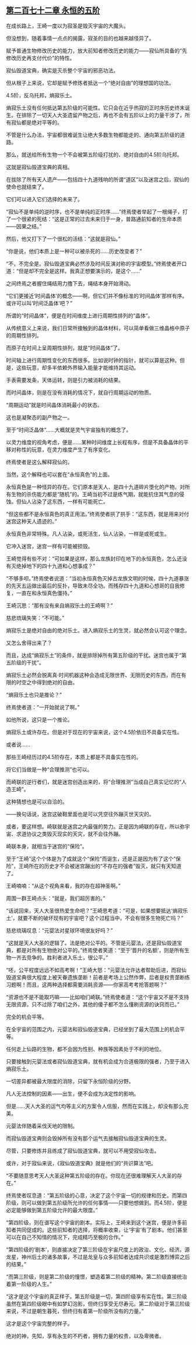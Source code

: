 ## [第二百七十二章 永恒的五阶](https://www.xxbiquge.com/11_11207/9245599.html)


  在成长路上，王崎一度以为寂圣是毁灭宇宙的大魔头。

  但没想到，随着事情一点点的揭露，寂圣的目的也越来越怪异了。

  赋予普通生物修改历史的能力，放大前知者修改历史的能力——寂仙所具备的“先修改历史再支付代价”的特性。

  寂仙毁道宝典，确实是灭杀整个宇宙的邪恶功法。

  但从根子上来说，它却是赋予修炼者抵达一个“绝对自由”的理想国的功法。

  4.5阶，反乌托邦，熵寂乐土。

  熵寂乐土没有任何抵达第五阶级的可能性。它只会在近乎热寂的正时序历史终末诞生。在排除了一切天人大圣遗留产物之后，再也不会有五阶以上的力量干涉了，所有寂仙都是绝对平等的。

  不管是什么办法，宇宙都很难诞生让绝大多数生物都能走的、通向第五阶级的道路。

  那么，就送给所有生物一个不会被第五阶级打扰的、绝对自由的4.5阶乌托邦。

  这就是寂仙毁道宝典的真相。

  在拔除了所有天人遗产——包括四十九道残响的所谓“道区”以及迷宫之后，寂仙的使命也就结束了。

  它们可以进入它们选择的未来了。

  “寂仙不是单纯的逆时序，也不是单纯的正时序……”终焉使者举起了一根绳子，打了一个很紧的死结：“这是正常的过去未来归于一身，普路通前知者的生命本质——因果之结。”

  然后，他又打下了一个很松的活结：“这就是寂仙。”

  “你是说，他们本质上是一种可以被杀死的……历史改变者？”

  “不，不完全是。寂仙毁道宝典必然涉及时间反演对称的宇宙模型。”终焉使者开口道：“但是却不完全是这样。我真正想要演示的，是这个……”

  之间终焉之者握住绳结用力撸下去，绳结本身开始滑动。

  “它们更接近‘时间晶体’的概念——啊，但它们并不像标准的‘时间晶体’那样有序。或许可以叫‘时间泛晶体’吧？”

  所谓的“时间晶体”，便是在时间维度上进行周期性排列的“晶体”。

  从传统意义上来说，我们日常所接触到的晶体材料，可以简单看做三维晶格中原子的周期性排列。

  而原子在时间上呈周期性排列，就是“时间晶体”了。

  时间轴上进行周期性变化的东西很多。比如说时钟的指针，就可以算是这种。但是，这些玩意，却多半依赖外界输入能量才能维持其运动。

  手表需要发条，天体运转，则是引力被消耗的结果。

  而时间晶体，则是在没有消耗的情况下，就自行周期运动的物质。

  “周期运动”就是时间晶体消耗最小的状态。

  这也是凝聚态的副产物之一。

  至于“时间泛晶体”……大概就是灵气宇宙独有的概念了。

  以灵力维度的视角考虑，便是……某种时间维度上长程有序，但是不具备晶体的平移对称性的玩意，在灵力维度产生了有序变化。

  终焉使者是这么解释寂仙的。

  当然，这个解释也可以套在“永恒真色”的上面。

  永恒真色是一种怪异的存在。它们原本是天人、是四十九道碎片堕化的产物。对所有生物的杀伤能力都是“随机”的。王崎当初不过是练气期，就能抗住其气息的侵蚀。但仙人沾染了这东西，一样有可能死亡。

  “但这些都不是永恒真色的真正用法。”终焉使者拱了拱手：“这东西，就是用来对付迷宫这种天人遗迹的。”

  永恒真色非常特殊。凡人沾染，或死活生，仙人沾染，一样是或死或生。

  它冲入迷宫，迷宫一样有可能被损毁。

  王崎觉得有些不对：“可如果是这样，那么龙族封印在地下的永恒真色，怎么还没有灭绝掉地下的四十九道和心想事成？”

  “不够多呗。”终焉使者说道：“当初永恒真色灭掉古龙族文明的时候，四十九道暴涨的先天五运做出最后的反扑，导致未尽全功。而残存四十九道和心想哥的自我修复，一直在和永恒真色僵持。”

  王崎沉思：“那有没有来自熵寂乐土的王崎啊？”

  慈悲琉璃失笑：“不可能。”

  熵寂乐土是绝对自由的绝对乐土。进入熵寂乐土的生灵，就必然会认可这个理念。

  又怎么舍得出来了？

  而且，达成“熵寂乐土”的条件，就是排除掉所有第五阶级的干扰。迷宫也属于“第五阶级的干扰”。

  熵寂乐土必然会脱离真·时间机器这种会造成无限世界、无限历史的东西，而在有限的时空之中得到绝对的自由。

  “熵寂乐土也只是推论？”

  终焉使者道：“一开始就说了啊。”

  如他所说，这只是一个推论。

  熵寂乐土或许存在。但是对于现在的宇宙来说，这个4.5阶依旧不具备实在性。

  或者说……

  那些王崎经历过的4.5阶存在，本质上都是不具备实在性的。

  将它们当做是一种“合理推测”也可以。

  而崎联的逆行者们，就是迷宫创造出来的，将“合理推测”当成自己真实记忆的“人造王崎”。

  这种猜想也是可以自洽的。

  ——换句话说，迷宫这破鞋里面也是可以凭空往外蹦灭世天灾的。

  或者，要这样想。崎联就是迷宫之内最强的势力。正是因为崎联的存在，所以弥宇宙、求道协议之类毁灭现实的天灾，就不会往外蹦。

  崎联本身，就相当于迷宫的“保险”。

  至于“王崎”这个个体是为了成就这个“保险”而诞生，还是正是因为有了这个“保险”，王崎所在的历史才不会被迷宫蹦出的“不存在的强者”毁灭，就只有天知道了。

  王崎喃喃：“从这个视角来看，我的存在超神圣啊。”

  周围一群王崎点头：“就是，我们超厉害的。”

  “话说回来，天人大圣很热爱生命吧？”王崎思考道：“可是，如果想要抵达‘熵寂乐土’，就要不断的破坏现有的宇宙吧？这个过程当中，不会有很多生物死亡吗？”

  慈悲琉璃叹息：“元婴法对星球环境很友好吗？”

  “这就是天人大圣的逻辑了。法是绝对公平的。不管是元婴法，还是寂仙毁道宝典，都是对所有生物绝对公平的。”终焉使者笑道：“至于‘晋升的名额’，则是所有生物一齐去竞争的。胜利者进入乐土，很公平。”

  “呸，公平程度远远不如高考啊！”王崎大怒：“元婴法允许达者帮助后进，而寂仙毁道宝典很大程度上被天眷遗族垄断！前者是考场上公然作弊，后者是权贵垄断练习题啊！而且，这两种选择都需要消耗资源——你家高考考抢答题啊？”

  “资源也不是不能取巧嘛——比如咱们崎联。”终焉使者道：“这个宇宙又不是不支持无限资源，只不过除了咱们之外，其他的傻子都不怎么懂刷资源的诀窍而已。”

  完全的机会平等。

  在全宇宙的范围之内，元婴法和寂仙毁道宝典，已经坐到了最大范围上的机会平等。

  任何走上仙路的生物，都不会因为性别、种族等因素处于不利的地位。

  只要接触到元婴法或者寂仙毁道宝典，就有机会成为合道极限的强者，乃至于进入熵寂乐土。

  一切差异都被最大限度的消除，只留下永恒阶级的分野。

  凡人无法控制的因素——出生，便不会成为决定性的影响。

  但是……天人大圣的运气均等主义的方案令人信服，然而在实践上，却没有那么完美。

  元婴法伴随着采伐天地的限制。

  而寂仙毁道宝典则会毁掉所有没有那个运气去接触寂仙毁道宝典的生灵。

  尽管，只要修炼并且练成了寂仙毁道宝典，就可以不用受寂仙攻击。

  或许，对于寂仙来说，《寂仙毁道宝典》就是他们的“共识算法”吧。

  “不要随意思考天人大圣这种第五阶级的存在。你现在还很难理解天人大圣的存在。”

  终焉使者叹息道：“第五阶级的心意，决定了这个宇宙一切的规律和历史。而第四阶级，则可以做到第五阶级所允许的任何事情——只要他想做到。而4.5阶，便是必定能够做到第五阶级允许的最大限度。”

  “第四阶级，则在谱写这个宇宙的剧本。实际上，王崎来到这个迷宫，便是许多前知者共同促成的。这些前知者的选择，将概率收束，让‘宇宙’有了剧本。他们甚至可以在自己不知情的情况下，完成精巧至极的合作。”

  “第四阶级的‘剧本’，则直接决定了第三阶级在宇宙尺度上的政治、文化、经济。源龙星，神州后土的诸多故事，不过是龙皇与众多前知者达成共识或是激烈博弈之后的结果。”

  “而第三阶级，则是第二阶级的憧憬，塑造着第二阶级的精神。第二阶级直接统治着第一阶级的人生。”

  “这才是这个宇宙的真正样子。第五阶级是一切，第四阶级享有实在性。第三阶级虽然在第四阶级眼中有如梦幻泡影，但终归享受无尽寿元。第二阶级对于第三阶级来说，不过是朝生暮死，但终归有着第一阶级所没有的力量。”

  这才是这个宇宙完整的样子。

  绝对的神，先知，享有永生的不朽者，拥有力量的权贵，以及卑微者。
